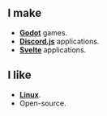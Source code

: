 ## I make

- **[Godot](https://github.com/godotengine/godot)** games.
- **[Discord.js](https://github.com/discordjs/discord.js/)** applications.
- **[Svelte](https://github.com/sveltejs/svelte)** applications.

## I like

- **[Linux](https://github.com/torvalds/linux)**.
- Open-source.

